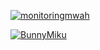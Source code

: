 
[![monitoringmwah](https://cdn3.emoji.gg/emojis/94209-monitoringmwah.gif)](https://emoji.gg/emoji/94209-monitoringmwah)

[![BunnyMiku](https://cdn3.emoji.gg/emojis/34405-bunnymiku.gif)](https://emoji.gg/emoji/34405-bunnymiku)
